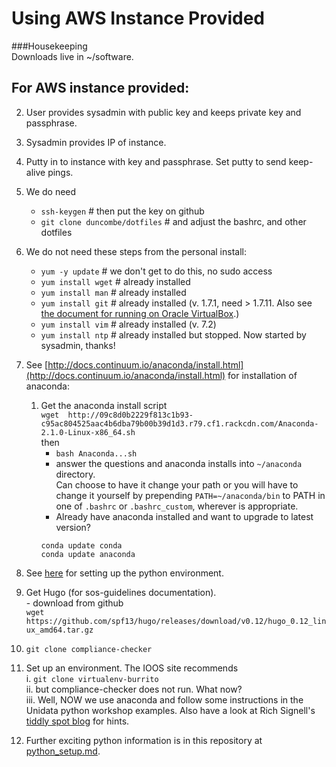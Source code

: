 
# Using AWS Instance Provided

###Housekeeping    
	Downloads live in ~/software.    

## For AWS instance provided:

2. User provides sysadmin with public key and keeps private key and passphrase.
1. Sysadmin provides IP of instance. 
2. Putty in to instance with key and passphrase. Set putty to send keep-alive pings.
2. We do need   
	* `ssh-keygen` \# then put the key on github
	* `git clone duncombe/dotfiles`  \# and adjust the bashrc, and other dotfiles   
2.  We do not need these steps from the personal install:   
  	- `yum -y update`  \# we don't get to do this, no sudo access
	- `yum install wget`  \# already installed
	- `yum install man`   # already installed
	- `yum install git`   # already installed  (v. 1.7.1, need > 1.7.11. Also see [the document for running on Oracle VirtualBox](personal-vbox-install.md).)
	- `yum install vim`   # already installed (v. 7.2)
	- `yum install ntp`   # already installed but stopped. Now started by sysadmin, thanks!
4. See [http://docs.continuum.io/anaconda/install.html](http://docs.continuum.io/anaconda/install.html) for installation 
	of anaconda:
	1.	Get the anaconda install script    
		`wget  http://09c8d0b2229f813c1b93-c95ac804525aac4b6dba79b00b39d1d3.r79.cf1.rackcdn.com/Anaconda-2.1.0-Linux-x86_64.sh`    
	then   
		- `bash Anaconda...sh`    
		- answer the questions and anaconda
	installs into `~/anaconda` directory.    
	Can choose to have it change your path or you will have to change it yourself by prepending `PATH=~/anaconda/bin` 
	to PATH in one of `.bashrc` or `.bashrc_custom`, wherever is appropriate.     
		- Already have anaconda installed and want to upgrade to latest version?      
		```
		conda update conda    
		conda update anaconda    
		```       
5. See [here](python_setup.md) for setting up the python environment.    
    
5. Get Hugo (for sos-guidelines documentation).     
		- download from github     
		`wget https://github.com/spf13/hugo/releases/download/v0.12/hugo_0.12_linux_amd64.tar.gz`
6. `git clone compliance-checker`  
7. Set up an environment. The IOOS site recommends    
	i. `git clone virtualenv-burrito`   
	ii.  but compliance-checker does not run. What now?    
	iii.  Well, NOW we use anaconda and follow some instructions in  the Unidata python workshop examples. Also have a 		look at Rich Signell's
	[tiddly spot blog](http://rsignell.tiddlyspot.com/#[[Creating%20a%20custom%20Conda%20environment%20on%20Wakari%20Enterprise]])
	for hints.     
13. Further exciting python information is in this repository at [python_setup.md](python_setup.md).

